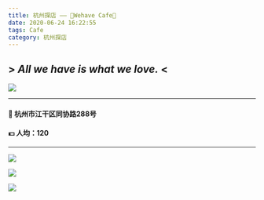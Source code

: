 ```yaml
---
title: 杭州探店 —— 🤍Wehave Cafe🤍
date: 2020-06-24 16:22:55
tags: Cafe
category: 杭州探店
---
```

## > _All we have is what we love._ <
![ ](https://cdn.jsdelivr.net/gh/xperiDD/wangzhantupian111/微信图片_20200625084147.jpg)
***
#### 📍 杭州市江干区同协路288号
#### 💵 人均：120
***
![ ](https://cdn.jsdelivr.net/gh/xperiDD/wangzhantupian111/微信图片_20200625084155.jpg)

![ ](https://cdn.jsdelivr.net/gh/xperiDD/wangzhantupian111/微信图片_20200625084152.jpg)

![ ](https://cdn.jsdelivr.net/gh/xperiDD/wangzhantupian111/微信图片_20200625084438.jpg)

